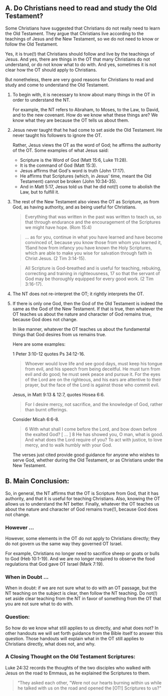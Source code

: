 
## A. Do Christians need to read and study the Old Testament?

Some Christians have suggested that Christians do not really need to learn the Old Testament. They argue that Christians live according to the teachings of Jesus and the New Testament, so we do not need to know or follow the Old Testament.

Yes, it is true(!) that Christians should follow and live by the teachings of Jesus. And yes, there are things in the OT that many Christians do not understand, or do not know what to do with. And yes, sometimes it is not clear how the OT should apply to Christians.

But nonetheless, there are very good reasons for Christians to read and study and come to understand the Old Testament.

1. To begin with, it is necessary to know about many things in the OT in order to understand the NT.

   For example, the NT refers to Abraham, to Moses, to the Law, to David, and to the new covenant. How do we know what these things are? We know what they are because the OT tells us about them.

2. Jesus never taught that he had come to set aside the Old Testament. He never taught his followers to ignore the OT.

   Rather, Jesus views the OT as the word of God; he affirms the authority of the OT. Some examples of what Jesus said:

   - Scripture is the Word of God (Matt 15:6, Luke 11:28).
   - It is the command of God (Matt 15:3).
   - Jesus affirms that God's word is truth (John 17:17).
   - He affirms that Scriptures (which, in Jesus' time, meant the Old Testament) cannot be broken (John 10:34-35).
   - And in Matt 5:17, Jesus told us that he did not(!) come to abolish the Law, but to fulfill it.

3. The rest of the New Testament also views the OT as Scripture, as from God, as having authority, and as being useful for Christians.

   > Everything that was written in the past was written to teach us, so that through endurance and the encouragement of the Scriptures we might have hope. (Rom 15:4)

   > … as for you, continue in what you have learned and have become convinced of, because you know those from whom you learned it, 15and how from infancy you have known the Holy Scriptures, which are able to make you wise for salvation through faith in Christ Jesus. (2 Tim 3:14-15).

   > All Scripture is God-breathed and is useful for teaching, rebuking, correcting and training in righteousness, 17 so that the servant of God may be thoroughly equipped for every good work. (2 Tim 3:16-17).

4. The NT does not re-interpret the OT; it rightly interprets the OT.

5. If there is only one God, then the God of the Old Testament is indeed the same as the God of the New Testament. If that is true, then whatever the OT teaches us about the nature and character of God remains true, because God does not change.

   In like manner, whatever the OT teaches us about the fundamental things that God desires from us remains true.

   Here are some examples:

   1 Peter 3:10-12 quotes Ps 34:12-16.

   > Whoever would love life and see good days, must keep his tongue from evil, and his speech from being deceitful. He must turn from evil and do good; he must seek peace and pursue it. For the eyes of the Lord are on the righteous, and his ears are attentive to their prayer, but the face of the Lord is against those who commit evil.

   Jesus, in Matt 9:13 & 12:7, quotes Hosea 6:6.

   > For I desire mercy, not sacrifice, and the knowledge of God, rather than burnt offerings.

   Consider Micah 6:6-8.

   > 6 With what shall I come before the Lord, and bow down before the exalted God? [ … ]
   > 8 He has showed you, O man, what is good.
   > And what does the Lord require of you? To act with justice, to love mercy, and to walk humbly with your God.

   The verses just cited provide good guidance for anyone who wishes to serve God, whether during the Old Testament, or as Christians under the New Testament.

## B. Main Conclusion:

So, in general, the NT affirms that the OT is Scripture from God, that it has authority, and that it is useful for teaching Christians. Also, knowing the OT allows us to understand the NT better. Finally, whatever the OT teaches us about the nature and character of God remains true(!), because God does not change.

### However …

However, some elements in the OT do not apply to Christians directly; they do not govern us the same way they governed OT Israel.

For example, Christians no longer need to sacrifice sheep or goats or bulls to God (Heb 10:1-19). And we are no longer required to observe the food regulations that God gave OT Israel (Mark 7:19).

### When in Doubt …

When in doubt: if we are not sure what to do with an OT passage, but the NT teaching on the subject is clear, then follow the NT teaching. Do not(!) set aside clear teaching from the NT in favor of something from the OT that you are not sure what to do with.

### Question:

So how do we know what still applies to us directly, and what does not? In other handouts we will set forth guidance from the Bible itself to answer this question. Those handouts will explain what in the OT still applies to Christians directly, what does not, and why.

### A Closing Thought on the Old Testament Scriptures:

Luke 24:32 records the thoughts of the two disciples who walked with Jesus on the road to Emmaus, as he explained the Scriptures to them.

> “They asked each other, "Were not our hearts burning within us while he talked with us on the road and opened the [OT!] Scriptures to us?"
